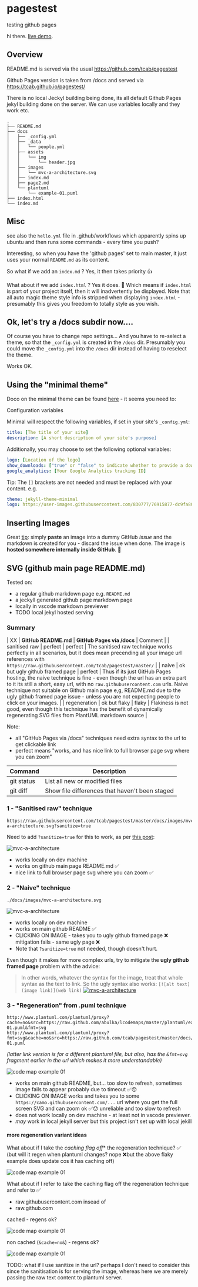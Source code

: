# pagestest
testing github pages

hi there.  [live demo](https://tcab.github.io/pagestest/).

## Overview

README.md is served via the usual https://github.com/tcab/pagestest

Github Pages version is taken from /docs and served via https://tcab.github.io/pagestest/ 

There is no local Jeckyl building being done, its all default Github Pages jekyl building done on the server. We can use variables locally and they work etc.

```
.
├── README.md
├── docs
│   ├── _config.yml
│   ├── _data
│   │   └── people.yml
│   ├── assets
│   │   └── img
│   │       └── header.jpg
│   ├── images
│   │   └── mvc-a-architecture.svg
│   ├── index.md
│   ├── page2.md
│   └── plantuml
│       └── example-01.puml
├── index.html
└── index.md
```

## Misc

see also the `hello.yml` file in .github/workflows which apparently spins up ubuntu and then runs some commands - every time you push?

Interesting, so when you have the 'github pages' set to main master, it just uses your normal `README.md` as its content.

So what if we add an `index.md` ? Yes, it then takes priority 👍

What about if we add `index.html` ?  Yes it does. 🧐 Which means if `index.html` is part of your project itself, then it will inadvertently be displayed.  Note that all auto magic theme style info is stripped when displaying `index.html` - presumably this gives you freedom to totally style as you wish.

## Ok, let's try a /docs subdir now....

Of course you have to change repo settings... 
And you have to re-select a theme, so that the `_config.yml` is created in the `/docs` dir.  Presumably you could move the `_config.yml` into the `/docs` dir instead of having to reselect the theme.

Works OK.

## Using the "minimal theme"
Doco on the minimal theme can be found [here](https://github.com/pages-themes/minimal) - it seems you need to:

Configuration variables

Minimal will respect the following variables, if set in your site's `_config.yml`:

```yml
title: [The title of your site]
description: [A short description of your site's purpose]
```

Additionally, you may choose to set the following optional variables:

```yml
logo: [Location of the logo]
show_downloads: ["true" or "false" to indicate whether to provide a download URL]
google_analytics: [Your Google Analytics tracking ID]
```

Tip: The `[]` brackets are not needed and must be replaced with your content.
e.g.

```yml
theme: jekyll-theme-minimal
logo: https://user-images.githubusercontent.com/830777/76915877-dc9fa800-6912-11ea-8c1a-08a0ab767f1a.jpg
```

## Inserting Images

Great [tip](https://ardalis.com/add-images-easily-to-github): simply **paste** an image into a dummy GitHub *issue* and the markdown is created for you - discard the issue when done.  The image is __hosted somewhere internally inside GitHub__. 🤗




## SVG (github main page README.md)

Tested on:

- a regular github markdown page e.g. `README.md`
- a jeckyll generated github page markdown page
- locally in vscode markdown previewer
- TODO local jekyl hosted serving

### Summary

|      XX         | **GitHub README.md**           | **GitHub Pages via /docs** |  Comment |
| sanitised raw | perfect                        | perfect  | The sanitised raw technique works perfectly in all scenarios, but it does mean precending all your image url references with `https://raw.githubusercontent.com/tcab/pagestest/master/` |
| naive         | ok but ugly github framed page | perfect  | Thus if its just GitHub Pages hosting, the naive technique is fine - even though the url has an extra part to it its still a short, easy url, with no `raw.githubusercontent.com` urls.  Naive technique not suitable on Github main page e,g, README.md due to the ugly github framed page issue - unless you are not expecting people to click on your images. |
| regeneration  | ok but flaky                   | flaky    | Flakiness is not good, even though this technique has the benefit of dynamically regenerating SVG files from PlantUML markdown source |

Note:
- all "GitHub Pages via /docs" techniques need extra syntax to the url to get clickable link
- perfect means "works, and has nice link to full browser page svg where you can zoom"


| Command | Description |
| --- | --- |
| git status | List all new or modified files |
| git diff | Show file differences that haven't been staged |


### 1 - "Sanitised raw" technique

```
https://raw.githubusercontent.com/tcab/pagestest/master/docs/images/mvc-a-architecture.svg?sanitize=true
```

Need to add `?sanitize=true` for this to work, as per [this post](https://github.community/t5/How-to-use-Git-and-GitHub/Embedding-a-SVG/td-p/2192):

![mvc-a-architecture](https://raw.githubusercontent.com/tcab/pagestest/master/docs/images/mvc-a-architecture.svg?sanitize=true)

- works locally on dev machine
- works on github main page README.md ✅
- nice link to full browser page svg where you can zoom ✅






### 2 - "Naive" technique

```
./docs/images/mvc-a-architecture.svg
```

![mvc-a-architecture](./docs/images/mvc-a-architecture.svg)

- works locally on dev machine
- works on main github README ✅
- CLICKING ON IMAGE - takes you to ugly github framed page  ❌ mitigation fails - same ugly page ❌
- Note that `?sanitize=true` not needed, though doesn't hurt.

Even though it makes for more complex urls, try to mitigate the **ugly github framed page** problem with the advice:
> In other words, whatever the syntax for the image, treat that whole syntax as the text to link. So the ugly syntax also works: `[![alt text](image link)](web link)`
[![mvc-a-architecture](./docs/images/mvc-a-architecture.svg)](./docs/images/mvc-a-architecture.svg)





### 3 - "Regeneration" from .puml technique

```
http://www.plantuml.com/plantuml/proxy?cache=no&src=https://raw.github.com/abulka/lcodemaps/master/plantuml/example-01.puml&fmt=svg
http://www.plantuml.com/plantuml/proxy?fmt=svg&cache=no&src=https://raw.github.com/tcab/pagestest/master/docs/plantuml/example-01.puml
```
*(latter link version is for a different plantuml file, but also, has the `&fmt=svg` fragment earlier in the url which makes it more understandable)*

![code map example 01](http://www.plantuml.com/plantuml/proxy?fmt=svg&cache=no&src=https://raw.github.com/tcab/pagestest/master/docs/plantuml/example-01.puml)

- works on main github README, but... too slow to refresh, sometimes image fails to appear probably due to timeout ✅😯
- CLICKING ON IMAGE works and takes you to some `https://camo.githubusercontent.com/...` url where you get the full screen SVG and can zoom ok ✅😯 unreliable and too slow to refresh
- does not work locally on dev machine - at least not in vscode previewer.
- *may* work in local jekyll server but this project isn't set up with local jekill

#### more regeneration variant ideas

What about if I take the *caching flag off** the regeneration technique? ✅ (but will it regen when plantuml changes? nope ❌but the above flaky example does update cos it has caching off)

![code map example 01](http://www.plantuml.com/plantuml/proxy?fmt=svg&src=https://raw.github.com/tcab/pagestest/master/docs/plantuml/example-01.puml)

What about if I refer to take the caching flag off the regeneration technique and refer to ✅
- raw.githubusercontent.com insead of 
- raw.github.com

cached - regens ok? 

![code map example 01](http://www.plantuml.com/plantuml/proxy?fmt=svg&src=https://raw.githubusercontent.com/tcab/pagestest/master/docs/plantuml/example-01.puml)

non cached (`&cache=no&`) - regens ok? 


![code map example 01](http://www.plantuml.com/plantuml/proxy?fmt=svg&cache=no&src=https://raw.githubusercontent.com/tcab/pagestest/master/docs/plantuml/example-01.puml)

TODO: what if I use sanitize in the url? perhaps I don't need to consider this since the sanitisation is for serving the image, whereas here we are merely passing the raw text content to plantuml server.

